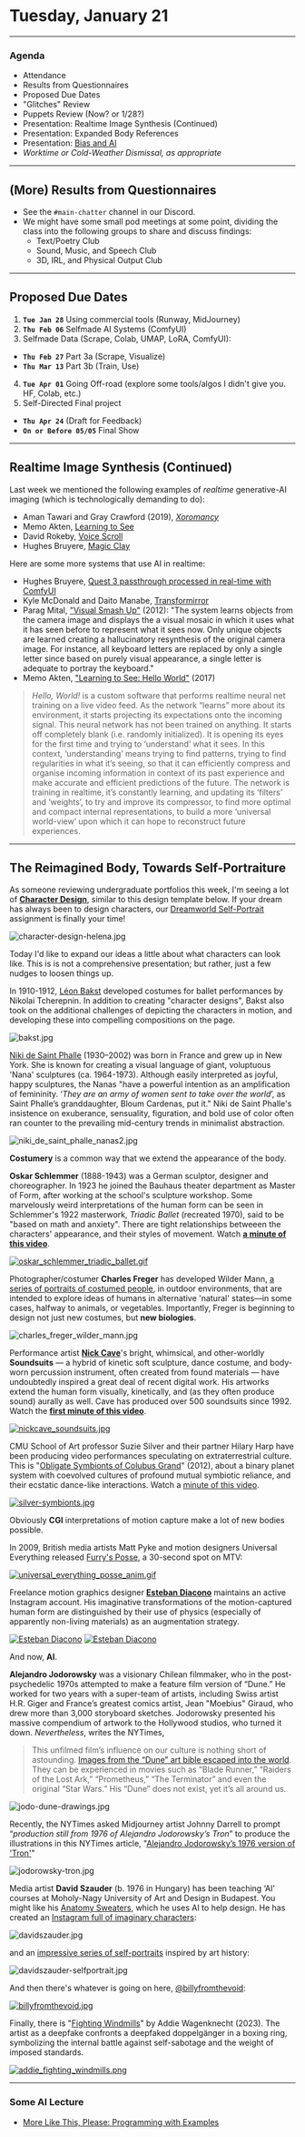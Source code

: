 # Tuesday, January 21

---

### Agenda

* Attendance
* Results from Questionnaires
* Proposed Due Dates
* "Glitches" Review
* Puppets Review (Now? or 1/28?)
* Presentation: Realtime Image Synthesis (Continued)
* Presentation: Expanded Body References
* Presentation: [Bias and AI](https://github.com/golanlevin/lectures/tree/master/lecture_ai_bias)
* *Worktime or Cold-Weather Dismissal, as appropriate*

---

## (More) Results from Questionnaires

* See the `#main-chatter` channel in our Discord. 
* We might have some small pod meetings at some point, dividing the class into the following groups to share and discuss findings: 
  * Text/Poetry Club
  * Sound, Music, and Speech Club
  * 3D, IRL, and Physical Output Club

---

## Proposed Due Dates

1. **`Tue Jan 28`** Using commercial tools (Runway, MidJourney)
2. **`Thu Feb 06`** Selfmade AI Systems (ComfyUI)
3. Selfmade Data (Scrape, Colab, UMAP, LoRA, ComfyUI):
  * **`Thu Feb 27`** Part 3a (Scrape, Visualize)
  * **`Thu Mar 13`** Part 3b (Train, Use)
4. **`Tue Apr 01`** Going Off-road (explore some tools/algos I didn't give you. HF, Colab, etc.)
5. Self-Directed Final project
  * **`Thu Apr 24`** (Draft for Feedback) 
  * **`On or Before 05/05`** Final Show


---

## Realtime Image Synthesis (Continued)

Last week we mentioned the following examples of *realtime* generative-AI imaging (which is technologically demanding to do): 

* Aman Tawari and Gray Crawford (2019), [*Xoromancy*](https://studioforcreativeinquiry.org/project/xoromancy)
* Memo Akten, [Learning to See](https://www.memo.tv/works/learning-to-see/)
* David Rokeby, [Voice Scroll](https://bmolab.artsci.utoronto.ca/?p=3454)
* Hughes Bruyere, [Magic Clay](https://www.instagram.com/p/C8QGJ2cvW-Y/?hl=en)

Here are some more systems that use AI in realtime: 

* Hughes Bruyere, [Quest 3 passthrough processed in real-time with ComfyUI](https://www.instagram.com/p/DFBWHudyG8O/)
* Kyle McDonald and Daito Manabe, [Transformirror](https://www.instagram.com/p/C4Rl0m-xXCT/)
* Parag Mital, ["Visual Smash Up"](https://www.youtube.com/watch?v=bFj-RWic4QQ&t=1200s) (2012): "The system learns objects from the camera image and displays the a visual mosaic in which it uses what it has seen before to represent what it sees now. Only unique objects are learned creating a hallucinatory resynthesis of the original camera image. For instance, all keyboard letters are replaced by only a single letter since based on purely visual appearance, a single letter is adequate to portray the keyboard."
* Memo Akten, ["Learning to See: Hello World"](https://www.memo.tv/works/learning-to-see-hello-world/) (2017)

> *Hello, World!* is a custom software that performs realtime neural net training on a live video feed. As the network “learns” more about its environment, it starts projecting its expectations onto the incoming signal. This neural network has not been trained on anything. It starts off completely blank (i.e. randomly initialized). It is opening its eyes for the first time and trying to ‘understand’ what it sees. In this context, ‘understanding’ means trying to find patterns, trying to find regularities in what it’s seeing, so that it can efficiently compress and organise incoming information in context of its past experience and make accurate and efficient predictions of the future. The network is training in realtime, it’s constantly learning, and updating its ‘filters’ and ‘weights’, to try and improve its compressor, to find more optimal and compact internal representations, to build a more ‘universal world-view’ upon which it can hope to reconstruct future experiences.


---

## The Reimagined Body, Towards Self-Portraiture

As someone reviewing undergraduate portfolios this week, I'm seeing a lot of [**Character Design**](https://topartcollege.com/2023/08/23/how-to-make-character-designs-for-your-art-portfolio-that-will-impress-admissions-counselors/), similar to this design template below. If your dream has always been to design characters, our [Dreamworld Self-Portrait](https://github.com/golanlevin/gen-ai/blob/main/assignments/assignment_1.md#17-dreamworld-self-portrait) assignment is finally your time!

![character-design-helena.jpg](img/character-design-helena.jpg)

Today I'd like to expand our ideas a little about what characters can look like. This is is not a comprehensive presentation; but rather, just a few nudges to loosen things up. 

In 1910-1912, [Léon Bakst](https://en.wikipedia.org/wiki/L%C3%A9on_Bakst) developed costumes for ballet performances by Nikolai Tcherepnin. In addition to creating "character designs", Bakst also took on the additional challenges of depicting the characters in motion, and developing these into compelling compositions on the page.

![bakst.jpg](img/bakst.jpg)

[Niki de Saint Phalle](https://nikidesaintphalle.org/) (1930–2002) was born in France and grew up in New York. She is known for creating a visual language of giant, voluptuous 'Nana' sculptures (ca. 1964-1973). Although easily interpreted as joyful, happy sculptures, the Nanas "have a powerful intention as an amplification of femininity. ‘*They are an army of women sent to take over the world*’, as Saint Phalle’s granddaughter, Bloum Cardenas, put it." Niki de Saint Phalle's insistence on exuberance, sensuality, figuration, and bold use of color often ran counter to the prevailing mid-century trends in minimalist abstraction.

![niki_de_saint_phalle_nanas2.jpg](img/niki_de_saint_phalle_nanas2.jpg)

**Costumery** is a common way that we extend the appearance of the body. 

**Oskar Schlemmer** (1888-1943) was a German sculptor, designer and choreographer. In 1923 he joined the Bauhaus theater department as Master of Form, after working at the school's sculpture workshop. Some marvelously weird interpretations of the human form can be seen in Schlemmer's 1922 masterwork, *Triadic Ballet* (recreated 1970), said to be "based on math and anxiety". There are tight relationships betweeen the characters' appearance, and their styles of movement. Watch [**a minute of this video**](https://www.youtube.com/watch?v=mHQmnumnNgo&t=102s).

[![oskar_schlemmer_triadic_ballet.gif](img/oskar_schlemmer_triadic_ballet.gif)](https://www.youtube.com/watch?v=mHQmnumnNgo&t=102s)

Photographer/costumer **Charles Freger** has developed Wilder Mann, [a series of portraits of costumed people](http://www.charlesfreger.com/portfolio/wilder-mann/), in outdoor environments, that are intended to explore ideas of humans in alternative 'natural' states—in some cases, halfway to animals, or vegetables. Importantly, Freger is beginning to design not just new costumes, but **new biologies**.

![charles_freger_wilder_mann.jpg](img/charles_freger_wilder_mann.jpg)

Performance artist [**Nick Cave**](https://www.youtube.com/watch?v=Hi5vRJWFxkE)'s bright, whimsical, and other-worldly **Soundsuits** — a hybrid of kinetic soft sculpture, dance costume, and body-worn percussion instrument, often created from found materials — have undoubtedly inspired a great deal of recent digital work. His artworks extend the human form visually, kinetically, and (as they often produce sound) aurally as well. Cave has produced over 500 soundsuits since 1992. Watch the [**first minute of this video**](https://www.youtube.com/watch?v=Hi5vRJWFxkE).

[![nickcave_soundsuits.jpg](img/nickcave_soundsuits.jpg)](https://www.youtube.com/watch?v=Hi5vRJWFxkE)

CMU School of Art professor Suzie Silver and their partner Hilary Harp have been producing video performances speculating on extraterrestrial culture. This is "[Obligate Symbionts of Colubus Grand](https://vimeo.com/37917084)" (2012), about a binary planet system with coevolved cultures of profound mutual symbiotic reliance, and their ecstatic dance-like interactions. Watch a [minute of this video](https://vimeo.com/37917084).

[![silver-symbionts.jpg](img/silver-symbionts.jpg)](https://vimeo.com/37917084)

Obviously **CGI** interpretations of motion capture make a lot of new bodies possible. 

In 2009, British media artists Matt Pyke and motion designers Universal Everything released [Furry's Posse](https://vimeo.com/7467703), a 30-second spot on MTV: 

[![universal_everything_posse_anim.gif](img/universal_everything_posse_anim.gif)](https://vimeo.com/7467703)


Freelance motion graphics designer [**Esteban Diacono**](https://www.instagram.com/_estebandiacono/) maintains an active Instagram account. His imaginative transformations of the motion-captured human form are distinguished by their use of physics (especially of apparently non-living materials) as an augmentation strategy. 

[![Esteban Diacono](img/estebandiacono_anim1.gif)](https://www.instagram.com/p/BXXo9PDhQ9Y/)
[![Esteban Diacono](img/estebandiacono_anim2.gif)](https://www.instagram.com/p/BV-QESRhrOu/)

And now, **AI**.

**Alejandro Jodorowsky** was a visionary Chilean filmmaker, who in the post-psychedelic 1970s attempted to make a feature film version of “Dune.” He worked for two years with a super-team of artists, including Swiss artist H.R. Giger and France’s greatest comics artist, Jean "Moebius" Giraud, who drew more than 3,000 storyboard sketches. Jodorowsky presented his massive compendium of artwork to the Hollywood studios, who turned it down. *Nevertheless*, writes the NYTimes, 

> This unfilmed film’s influence on our culture is nothing short of astounding. [Images from the “Dune” art bible escaped into the world](https://www.iamag.co/the-art-of-jodorowskys-dune/). They can be experienced in movies such as “Blade Runner,” “Raiders of the Lost Ark,” “Prometheus,” “The Terminator” and even the original “Star Wars.” His “Dune” does not exist, yet it’s all around us.

![jodo-dune-drawings.jpg](img/jodo-dune-drawings.jpg)

Recently, the NYTimes asked Midjourney artist Johnny Darrell to prompt “*production still from 1976 of Alejandro Jodorowsky’s Tron*” to produce the illustrations in this NYTimes article, "[Alejandro Jodorowsky’s 1976 version of 'Tron'](https://www.nytimes.com/interactive/2023/01/13/opinion/jodorowsky-dune-ai-tron.html?unlocked_article_code=1.q04.m6NE.FeLY6VbnN9dB&smid=url-share)" 

![jodorowsky-tron.jpg](img/jodorowsky-tron.jpg)


Media artist **David Szauder** (b. 1976 in Hungary) has been teaching ‘AI’ courses at Moholy-Nagy University of Art and Design in Budapest. You might like his [Anatomy Sweaters](https://www.davidarielszauder.com/#/anatomy-sweaters/), which he uses AI to help design. He has created an [Instagram full of imaginary characters](https://www.instagram.com/davidszauder/): 

![davidszauder.jpg](img/davidszauder.jpg)

and an [impressive series of self-portraits](https://www.davidarielszauder.com/#/me-myself-and-ai/) inspired by art history: 

![davidszauder-selfportrait.jpg](img/davidszauder-selfportrait.jpg)

And then there's whatever is going on here, [@billyfromthevoid](https://www.instagram.com/billyfromthevoid):

[![billyfromthevoid.jpg](img/billyfromthevoid.jpg)](https://www.instagram.com/billyfromthevoid)

Finally, there is "[Fighting Windmills](https://verse.works/series/fighting-windmills-by-addie-wagenknecht)" by Addie Wagenknecht (2023). The artist as a deepfake confronts a deepfaked doppelgänger in a boxing ring, symbolizing the internal battle against self-sabotage and the weight of imposed standards.

[![addie_fighting_windmills.png](img/addie_fighting_windmills.png)](https://verse.works/series/fighting-windmills-by-addie-wagenknecht)




---

### Some AI Lecture

* [More Like This, Please: Programming with Examples](https://golancourses.net/60120/daily-notes/unit-1/machine-learning-art/)
